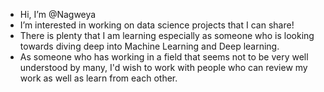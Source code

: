 - Hi, I’m @Nagweya
- I’m interested in working on data science projects that I can share!
- There is plenty that I am learning especially as someone who is looking towards diving deep into Machine Learning and Deep learning.
- As someone who has working in a field that seems not to be very well understood by many, I'd wish to work with people who can review my work as well as learn from each other.


<!---
Nagweya/Nagweya is a ✨ special ✨ repository because its `README.md` (this file) appears on your GitHub profile.
You can click the Preview link to take a look at your changes.
--->
